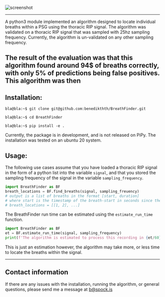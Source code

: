 ![screenshot](https://user-images.githubusercontent.com/7534594/120475771-4e89d300-c399-11eb-874a-619ffcb5b925.png)

---
A python3 module implemented an algorithm designed to locate individual breaths within a PSG using the thoracic RIP signal.
The algorithm was validated on a thoracic RIP signal that was sampled with 25hz sampling frequency. Currently, the algorithm is un-validated on any other sampling frequency.

The result of the evaluation was that this algorithm found around 94\$ of breaths correctly, with only 5\% of predictions being false positives. This algorithm was then
---
## Installation:
```console
bla@bla:~$ git clone git@github.com:benedikthth/BreathFinder.git

bla@bla:~$ cd BreathFinder

bla@bla:~$ pip install -e .
```
Currently, the package is in development, and is not released on PiPy.
The installation was tested on an ubuntu 20 system.


## Usage:

The following use cases assume that you have loaded a thoracic RIP signal in the form of a python list into the variable `signal`, and that you stored the sampling frequency of the signal in the variable `sampling_frequency`. 

```python
import BreathFinder as BF
breath_locations = BF.find_breaths(signal, sampling_freuency)
# output is a list of breaths in the format [start, duration]
# where start is the timestamp of the breath-start in seconds since the signal start, and duration is the duration of the breath in seconds.
# breath_locations = [[1, 2], ...]
```

The BreathFinder run time can be estimated using the `estimate_run_time` function.
```python
import BreathFinder as BF
et = BF.estimate_run_time(signal, sampling_frequency)
print(f'The algorithm is estimated to process this recording in {et/60} minutes')
```
This is just an estimation however, the algorithm may take more, or less time to locate the breaths within the signal.


---
## Contact information
If there are any issues with the installation, running the algorithm, or general questions, please send me a message at [b@spock.is](mailto:b@spock.is?subject=Issue%20With%20BreathFinder)